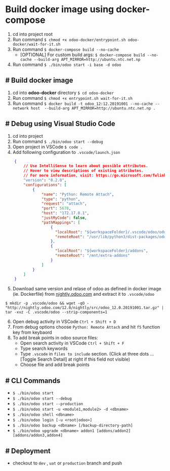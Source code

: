 # Build docker image using docker-compose
1. cd into project root
2. Run command `$ chmod +x odoo-docker/entrypoint.sh odoo-docker/wait-for-it.sh`
3. Run command `$ docker-compose build --no-cache`
    * [OPTIONAL] For custom build args: `$ docker-compose build --no-cache --build-arg APT_MIRROR=http://ubuntu.ntc.net.np`
4. Run command `$ ./bin/odoo start -i base -d odoo`

## \# Build docker image
1. cd into **odoo-docker** directory `$ cd odoo-docker`
2. Run command `$ chmod +x entrypoint.sh wait-for-it.sh`
3. Run command `$ docker build -t odoo_12:12.20191001 --no-cache --network host  --build-arg APT_MIRROR=http://ubuntu.ntc.net.np .`


## \# Debug using Visual Studio Code
1. cd into project
2. Run command `$ ./bin/odoo start --debug`
3. Open project in VSCode `$ code .`
4. Add following configuration to `.vscode/launch.json`

```json
    {
        // Use IntelliSense to learn about possible attributes.
        // Hover to view descriptions of existing attributes.
        // For more information, visit: https://go.microsoft.com/fwlink/?linkid=830387
        "version": "0.2.0",
        "configurations": [
            {
                "name": "Python: Remote Attach",
                "type": "python",
                "request": "attach",
                "port": 5678,
                "host": "172.17.0.1",
                "justMyCode": false,
                "pathMappings": [
                    {
                      "localRoot": "${workspaceFolder}/.vscode/odoo/odoo",
                      "remoteRoot": "/usr/lib/python3/dist-packages/odoo"
                    },
                    {
                      "localRoot": "${workspaceFolder}/addons",
                      "remoteRoot": "/mnt/extra-addons"
                    }
                ]
            }
        ]
    }
```
5. Download same version and relase of odoo as defined in docker image (ie. Dockerfile) from [nightly.odoo.com](http://nightly.odoo.com/) and extract it to `.vscode/odoo`

  `$ mkdir -p .vscode/odoo && wget -qO - "http://nightly.odoo.com/12.0/nightly/src/odoo_12.0.20191001.tar.gz" | tar -xvz -C .vscode/odoo --strip-components=1`

6. Open debug activity in VSCode `Ctrl + Shift + D`
7. From debug options choose `Python: Remote Attach` and hit `f5` function key from keybaord
8. To add break points in odoo source files:
    * Open search activity in VSCode `Ctrl + Shift + F`
    * Type search keywords
    * Type `.vscode` in `files to include` section. (Click at three dots ...[Toggle Search Detail] at right if this field not visible)
    * Choose file and add break points

## \# CLI Commands

* `$ ./bin/odoo start`
* `$ ./bin/odoo start --debug`
* `$ ./bin/odoo start --production`
* `$ ./bin/odoo start -u <module1,module2> -d <dbname>`
* `$ ./bin/odoo shell <dbname>`
* `$ ./bin/odoo login [-u <root|odoo>]`
* `$ ./bin/odoo backup <dbname> [/backup-directory-path]`
* `$ ./bin/odoo upgrade <dbname> addon1 [addons/addon2] [addons/addon3,addon4]`

## \# Deployment
* checkout to `dev` , `uat` or `production` branch and push

